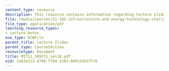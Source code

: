 ```yaml
---
content_type: resource
description: This resource contains information regarding lecture slides.
file: /media/courses/11-165-infrastructure-and-energy-technology-challenges-fall-2011/2a63e3124740f7042183669cd1637fcb_MIT11_165F11_ses18.pdf
file_type: application/pdf
learning_resource_types:
- Lecture Notes
ocw_type: OCWFile
parent_title: Lecture Slides
parent_type: CourseSection
resourcetype: Document
title: MIT11_165F11_ses18.pdf
uid: 2a63e312-4740-f704-2183-669cd1637fcb
---
```

